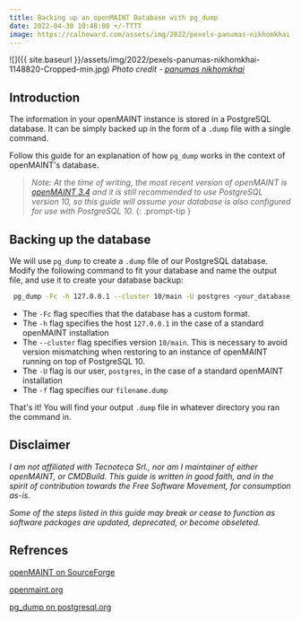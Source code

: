 ```yaml
---
title: Backing up an openMAINT Database with pg_dump
date: 2022-04-30 10:48:00 +/-TTTT
image: https://calhoward.com/assets/img/2022/pexels-panumas-nikhomkhai-1148820-Cropped-min.jpg
---
```

![]({{ site.baseurl }}/assets/img/2022/pexels-panumas-nikhomkhai-1148820-Cropped-min.jpg)
*Photo credit - [panumas nikhomkhai](https://www.pexels.com/@cookiecutter/)*
## Introduction

The information in your openMAINT instance is stored in a PostgreSQL database. It can be simply backed up in the form of a `.dump`  file with a single command. 

Follow this guide for an explanation of how `pg_dump`  works in the context of openMAINT's database.

>*Note: At the time of writing, the most recent version of openMAINT is [openMAINT 3.4](https://sourceforge.net/projects/openmaint/files/2.2/Core%20updates/openmaint-2.2-3.4/) and it is still recommended to use PostgreSQL version 10, so this guide will assume your database is also configured for use with PostgreSQL 10.*
{: .prompt-tip }
## Backing up the database

We will use `pg_dump`  to create a `.dump`  file of our PostgreSQL database. Modify the following command to fit your database and name the output file, and use it to create your database backup:

```bash
 pg_dump -Fc -h 127.0.0.1 --cluster 10/main -U postgres <your_database_name> -f openMAINT_backup_MM_DD_YYYY.dump
 ```

* The `-Fc`  flag specifies that the database has a custom format.
* The `-h`  flag specifies the host `127.0.0.1` in the case of a standard openMAINT installation
* The `--cluster`  flag specifies version `10/main`. This is necessary to avoid version mismatching when restoring to an instance of openMAINT running on top of PostgreSQL 10.
* The `-U`  flag is our user, `postgres`, in the case of a standard openMAINT installation
* The `-f`  flag specifies our `filename.dump`

That's it! You will find your output `.dump` file in whatever directory you ran the command in.

## Disclaimer

*I am not affiliated with Tecnoteca Srl., nor am I maintainer of either openMAINT, or CMDBuild. This guide is written in good faith, and in the spirit of contribution towards the Free Software Movement, for consumption as-is.*

*Some of the steps listed in this guide may break or cease to function as software packages are updated, deprecated, or become obseleted.*
## Refrences

[openMAINT on SourceForge](https://sourceforge.net/projects/openmaint/)

[openmaint.org](https://www.openmaint.org/)

[pg_dump on postgresql.org](https://www.postgresql.org/docs/current/app-pgdump.html)